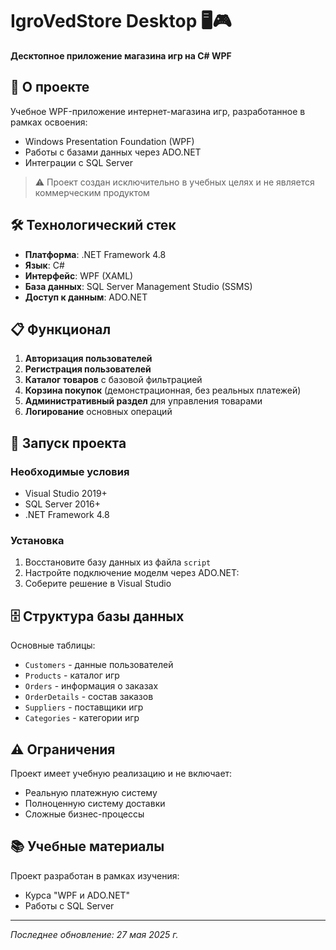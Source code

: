 # **IgroVedStore Desktop** 🖥️🎮  
**Десктопное приложение магазина игр на C# WPF**

## 📌 О проекте
Учебное WPF-приложение интернет-магазина игр, разработанное в рамках освоения:
- Windows Presentation Foundation (WPF)
- Работы с базами данных через ADO.NET
- Интеграции с SQL Server

> ⚠️ Проект создан исключительно в учебных целях и не является коммерческим продуктом

## 🛠 Технологический стек
- **Платформа**: .NET Framework 4.8
- **Язык**: C#
- **Интерфейс**: WPF (XAML)
- **База данных**: SQL Server Management Studio (SSMS)
- **Доступ к данным**: ADO.NET

## 📋 Функционал
1. **Авторизация пользователей**
2. **Регистрация пользователей**
3. **Каталог товаров** с базовой фильтрацией
4. **Корзина покупок** (демонстрационная, без реальных платежей)
5. **Административный раздел** для управления товарами
6. **Логирование** основных операций

## 🚀 Запуск проекта

### Необходимые условия
- Visual Studio 2019+
- SQL Server 2016+
- .NET Framework 4.8

### Установка
1. Восстановите базу данных из файла `script`
2. Настройте подключение моделм через ADO.NET:
3. Соберите решение в Visual Studio

## 🗄️ Структура базы данных
Основные таблицы:
- `Customers` - данные пользователей
- `Products` - каталог игр
- `Orders` - информация о заказах
- `OrderDetails` - состав заказов
- `Suppliers` - поставщики игр
- `Categories` - категории игр

## ⚠️ Ограничения
Проект имеет учебную реализацию и не включает:
- Реальную платежную систему
- Полноценную систему доставки
- Сложные бизнес-процессы

## 📚 Учебные материалы
Проект разработан в рамках изучения:
- Курса "WPF и ADO.NET"
- Работы с SQL Server

---

*Последнее обновление: 27 мая 2025 г.*
